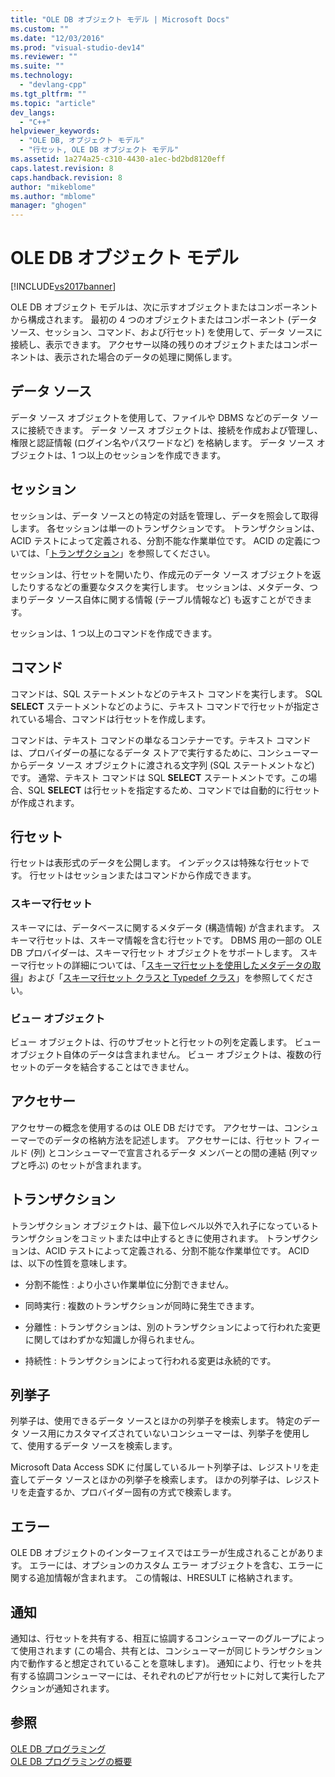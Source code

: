 ```yaml
---
title: "OLE DB オブジェクト モデル | Microsoft Docs"
ms.custom: ""
ms.date: "12/03/2016"
ms.prod: "visual-studio-dev14"
ms.reviewer: ""
ms.suite: ""
ms.technology: 
  - "devlang-cpp"
ms.tgt_pltfrm: ""
ms.topic: "article"
dev_langs: 
  - "C++"
helpviewer_keywords: 
  - "OLE DB, オブジェクト モデル"
  - "行セット, OLE DB オブジェクト モデル"
ms.assetid: 1a274a25-c310-4430-a1ec-bd2bd8120eff
caps.latest.revision: 8
caps.handback.revision: 8
author: "mikeblome"
ms.author: "mblome"
manager: "ghogen"
---
```

# OLE DB オブジェクト モデル
[!INCLUDE[vs2017banner](../../assembler/inline/includes/vs2017banner.md)]

OLE DB オブジェクト モデルは、次に示すオブジェクトまたはコンポーネントから構成されます。  最初の 4 つのオブジェクトまたはコンポーネント \(データ ソース、セッション、コマンド、および行セット\) を使用して、データ ソースに接続し、表示できます。  アクセサー以降の残りのオブジェクトまたはコンポーネントは、表示された場合のデータの処理に関係します。  
  
## データ ソース  
 データ ソース オブジェクトを使用して、ファイルや DBMS などのデータ ソースに接続できます。  データ ソース オブジェクトは、接続を作成および管理し、権限と認証情報 \(ログイン名やパスワードなど\) を格納します。  データ ソース オブジェクトは、1 つ以上のセッションを作成できます。  
  
## セッション  
 セッションは、データ ソースとの特定の対話を管理し、データを照会して取得します。  各セッションは単一のトランザクションです。  トランザクションは、ACID テストによって定義される、分割不能な作業単位です。  ACID の定義については、「[トランザクション](#vcconoledbcomponents_transactions)」を参照してください。  
  
 セッションは、行セットを開いたり、作成元のデータ ソース オブジェクトを返したりするなどの重要なタスクを実行します。  セッションは、メタデータ、つまりデータ ソース自体に関する情報 \(テーブル情報など\) も返すことができます。  
  
 セッションは、1 つ以上のコマンドを作成できます。  
  
## コマンド  
 コマンドは、SQL ステートメントなどのテキスト コマンドを実行します。  SQL **SELECT** ステートメントなどのように、テキスト コマンドで行セットが指定されている場合、コマンドは行セットを作成します。  
  
 コマンドは、テキスト コマンドの単なるコンテナーです。テキスト コマンドは、プロバイダーの基になるデータ ストアで実行するために、コンシューマーからデータ ソース オブジェクトに渡される文字列 \(SQL ステートメントなど\) です。  通常、テキスト コマンドは SQL **SELECT** ステートメントです。この場合、SQL **SELECT** は行セットを指定するため、コマンドでは自動的に行セットが作成されます。  
  
## 行セット  
 行セットは表形式のデータを公開します。  インデックスは特殊な行セットです。  行セットはセッションまたはコマンドから作成できます。  
  
### スキーマ行セット  
 スキーマには、データベースに関するメタデータ \(構造情報\) が含まれます。  スキーマ行セットは、スキーマ情報を含む行セットです。  DBMS 用の一部の OLE DB プロバイダーは、スキーマ行セット オブジェクトをサポートします。  スキーマ行セットの詳細については、「[スキーマ行セットを使用したメタデータの取得](../../data/oledb/obtaining-metadata-with-schema-rowsets.md)」および「[スキーマ行セット クラスと Typedef クラス](../Topic/Schema%20Rowset%20Classes%20and%20Typedef%20Classes.md)」を参照してください。  
  
### ビュー オブジェクト  
 ビュー オブジェクトは、行のサブセットと行セットの列を定義します。  ビュー オブジェクト自体のデータは含まれません。  ビュー オブジェクトは、複数の行セットのデータを結合することはできません。  
  
## アクセサー  
 アクセサーの概念を使用するのは OLE DB だけです。  アクセサーは、コンシューマーでのデータの格納方法を記述します。  アクセサーには、行セット フィールド \(列\) とコンシューマーで宣言されるデータ メンバーとの間の連結 \(列マップと呼ぶ\) のセットが含まれます。  
  
##  <a name="vcconoledbcomponents_transactions"></a> トランザクション  
 トランザクション オブジェクトは、最下位レベル以外で入れ子になっているトランザクションをコミットまたは中止するときに使用されます。  トランザクションは、ACID テストによって定義される、分割不能な作業単位です。  ACID は、以下の性質を意味します。  
  
-   分割不能性 : より小さい作業単位に分割できません。  
  
-   同時実行 : 複数のトランザクションが同時に発生できます。  
  
-   分離性 : トランザクションは、別のトランザクションによって行われた変更に関してはわずかな知識しか得られません。  
  
-   持続性 : トランザクションによって行われる変更は永続的です。  
  
## 列挙子  
 列挙子は、使用できるデータ ソースとほかの列挙子を検索します。  特定のデータ ソース用にカスタマイズされていないコンシューマーは、列挙子を使用して、使用するデータ ソースを検索します。  
  
 Microsoft Data Access SDK に付属しているルート列挙子は、レジストリを走査してデータ ソースとほかの列挙子を検索します。  ほかの列挙子は、レジストリを走査するか、プロバイダー固有の方式で検索します。  
  
## エラー  
 OLE DB オブジェクトのインターフェイスではエラーが生成されることがあります。  エラーには、オプションのカスタム エラー オブジェクトを含む、エラーに関する追加情報が含まれます。  この情報は、HRESULT に格納されます。  
  
## 通知  
 通知は、行セットを共有する、相互に協調するコンシューマーのグループによって使用されます \(この場合、共有とは、コンシューマーが同じトランザクション内で動作すると想定されていることを意味します\)。  通知により、行セットを共有する協調コンシューマーには、それぞれのピアが行セットに対して実行したアクションが通知されます。  
  
## 参照  
 [OLE DB プログラミング](../../data/oledb/ole-db-programming.md)   
 [OLE DB プログラミングの概要](../../data/oledb/ole-db-programming-overview.md)